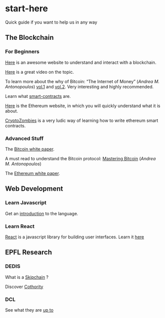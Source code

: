 # start-here
Quick guide if you want to help us in any way

## The Blockchain

### For Beginners

[Here](http://blockchain.mit.edu/how-blockchain-works/) is an awesome website to understand and interact with a blockchain.

[Here](https://www.youtube.com/watch?v=bBC-nXj3Ng4) is a great video on the topic.

To learn more about the why of Bitcoin: “The Internet of Money” (_Andrea M. Antonopoulos_) [vol.1](https://www.amazon.com/Internet-Money-Andreas-M-Antonopoulos/dp/1537000454) and [vol.2](https://www.amazon.com/Internet-Money-Andreas-M-Antonopoulos/dp/194791006X/). Very interesting and highly recommended.

Learn what [smart-contracts](https://en.wikipedia.org/wiki/Smart_contract) are.

[Here](https://ethereum.org/) is the Ethereum website, in which you will quickly understand what it is about.

[CryptoZombies](https://cryptozombies.io/) is a very ludic way of learning how to write ethereum smart contracts.

### Advanced Stuff

The [Bitcoin white paper](https://bitcoin.org/bitcoin.pdf).

A must read to understand the Bitcoin protocol: [Mastering Bitcoin](https://www.amazon.com/Mastering-Bitcoin-Programming-Open-Blockchain/dp/1491954388/) (_Andrea M. Antonopoulos_)

The [Ethereum white paper](http://blockchainlab.com/pdf/Ethereum_white_paper-a_next_generation_smart_contract_and_decentralized_application_platform-vitalik-buterin.pdf).

## Web Development

### Learn Javascript

Get an [introduction](https://www.codecademy.com/learn/introduction-to-javascript) to the language.

### Learn React

[React](https://reactjs.org) is a javascript library for building user interfaces. Learn it [here](https://reactjs.org/tutorial/tutorial.html)

## EPFL Research

### DEDIS

What is a [Skipchain](https://bford.github.io/2017/08/01/skipchain/) ?

Discover [Cothority](https://github.com/dedis/cothority)

### DCL

See what they are [up to](http://dcl.epfl.ch/site/Home)
